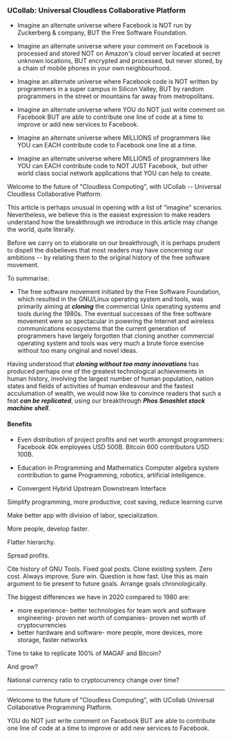 ### UCollab: Universal Cloudless Collaborative Platform

- Imagine an alternate universe where Facebook is NOT run by Zuckerberg & company, BUT the Free Software Foundation.

- Imagine an alternate universe where your comment on Facebook is processed and stored NOT on Amazon's cloud server located at secret unknown locations, BUT encrypted and processed, but never stored, by a chain of mobile phones in your own neighbourhood. 

- Imagine an alternate universe where Facebook code is NOT written by programmers in a super campus in Silicon Valley, BUT by random programmers in the street or mountains far away from metropolitans. 

- Imagine an alternate universe where YOU do NOT just write comment on Facebook BUT are able to contribute one line of code at a time to improve or add new services to Facebook.

- Imagine an alternate universe where MILLIONS of programmers like YOU can EACH contribute code to Facebook one line at a time.

- Imagine an alternate universe where MILLIONS of programmers like YOU can EACH contribute code to NOT JUST Facebook,  but other world class social network applications that YOU can help to create.

Welcome to the future of "Cloudless Computing", with UCollab -- Universal Cloudless Collaborative Platform.

This article is perhaps unusual in opening with a list of "imagine" scenarios. Nevertheless, we believe this is the easiest expression to make readers understand how the breakthrough we introduce in this article may change the world, quite literally.

Before we carry on to elaborate on our breakthrough, it is perhaps prudent to dispell the disbelieves that most readers may have concerning our ambitions -- by relating them to the original history of the free software movement.

To summarise:

- The free software movement initiated by the Free Software Foundation, which resulted in the GNU/Linux operating system and tools, was primarily aiming at ___cloning___ the commercial Unix operating systems and tools during the 1980s. The eventual successes of the free software movement were so spectacular in powering the Internet and wireless communications ecosystems that the current generation of programmers have largely forgotten that cloning another commercial operating system and tools was very much a brute force exercise without too many original and novel ideas.

Having understood that ___cloning without too many innovations___ has produced perhaps one of the greatest technological achievements in human history, involving the largest number of human population, nation states and fields of activities of human endeavour and the fastest acculumation of wealth, we would now like to convince readers that such a feat ___can be replicated___, using our breakthrough ___Phos Smashlet stack machine shell___.  

#### Benefits

- Even distribution of project profits and net worth amongst programmers: Facebook 40k employees USD 500B.
Bitcoin 600 contributors USD 100B.

- Education in Programming and Mathematics
Computer algebra system contribution to game Programming, robotics, artificial intelligence.

- Convergent Hybrid Upstream Downstream Interface

Simplify programming, more productive, cost saving, reduce learning curve

Make better app with division of labor, specialization. 

More people, develop faster. 

Flatter hierarchy. 

Spread profits. 

Cite history of GNU Tools. Fixed goal posts. Clone existing system. Zero cost. Always improve. Sure win. Question is how fast. Use this as main argument to tie present to future goals. Arrange goals chronologically. 

The biggest differences we have in 2020 compared to 1980 are:
- more experience- better technologies for team work and software engineering- proven net worth of companies- proven net worth of cryptocurrencies
- better hardware and software- more people, more devices, more storage, faster networks

Time to take to replicate 100% of MAGAF and Bitcoin?

And grow?

National currency ratio to cryptocurrency change over time?
<hr>
Welcome to the future of "Cloudless Computing", with UCollab Universal Collaborative Programming Platform.

YOU do NOT just write comment on Facebook BUT are able to contribute one line of code at a time to improve or add new services to Facebook.
